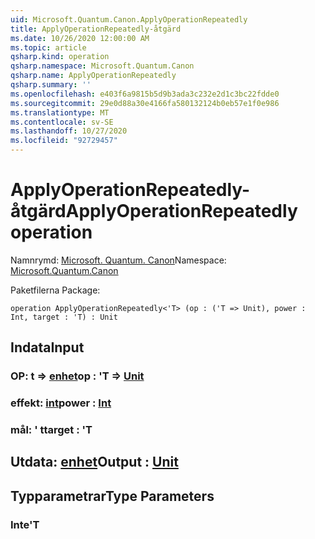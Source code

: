 ```yaml
---
uid: Microsoft.Quantum.Canon.ApplyOperationRepeatedly
title: ApplyOperationRepeatedly-åtgärd
ms.date: 10/26/2020 12:00:00 AM
ms.topic: article
qsharp.kind: operation
qsharp.namespace: Microsoft.Quantum.Canon
qsharp.name: ApplyOperationRepeatedly
qsharp.summary: ''
ms.openlocfilehash: e403f6a9815b5d9b3ada3c232e2d1c3bc22fdde0
ms.sourcegitcommit: 29e0d88a30e4166fa580132124b0eb57e1f0e986
ms.translationtype: MT
ms.contentlocale: sv-SE
ms.lasthandoff: 10/27/2020
ms.locfileid: "92729457"
---
```

# <a name="applyoperationrepeatedly-operation"></a><span data-ttu-id="94027-102">ApplyOperationRepeatedly-åtgärd</span><span class="sxs-lookup"><span data-stu-id="94027-102">ApplyOperationRepeatedly operation</span></span>

<span data-ttu-id="94027-103">Namnrymd: [Microsoft. Quantum. Canon](xref:Microsoft.Quantum.Canon)</span><span class="sxs-lookup"><span data-stu-id="94027-103">Namespace: [Microsoft.Quantum.Canon](xref:Microsoft.Quantum.Canon)</span></span>

<span data-ttu-id="94027-104">Paketfilerna [](https://nuget.org/packages/)</span><span class="sxs-lookup"><span data-stu-id="94027-104">Package: [](https://nuget.org/packages/)</span></span>




```qsharp
operation ApplyOperationRepeatedly<'T> (op : ('T => Unit), power : Int, target : 'T) : Unit
```


## <a name="input"></a><span data-ttu-id="94027-105">Indata</span><span class="sxs-lookup"><span data-stu-id="94027-105">Input</span></span>

### <a name="op--t--unit"></a><span data-ttu-id="94027-106">OP: t => [enhet](xref:microsoft.quantum.lang-ref.unit)</span><span class="sxs-lookup"><span data-stu-id="94027-106">op : 'T => [Unit](xref:microsoft.quantum.lang-ref.unit)</span></span> 




### <a name="power--int"></a><span data-ttu-id="94027-107">effekt: [int](xref:microsoft.quantum.lang-ref.int)</span><span class="sxs-lookup"><span data-stu-id="94027-107">power : [Int](xref:microsoft.quantum.lang-ref.int)</span></span>




### <a name="target--t"></a><span data-ttu-id="94027-108">mål: ' t</span><span class="sxs-lookup"><span data-stu-id="94027-108">target : 'T</span></span>





## <a name="output--unit"></a><span data-ttu-id="94027-109">Utdata: [enhet](xref:microsoft.quantum.lang-ref.unit)</span><span class="sxs-lookup"><span data-stu-id="94027-109">Output : [Unit](xref:microsoft.quantum.lang-ref.unit)</span></span>



## <a name="type-parameters"></a><span data-ttu-id="94027-110">Typparametrar</span><span class="sxs-lookup"><span data-stu-id="94027-110">Type Parameters</span></span>

### <a name="t"></a><span data-ttu-id="94027-111">Inte</span><span class="sxs-lookup"><span data-stu-id="94027-111">'T</span></span>

